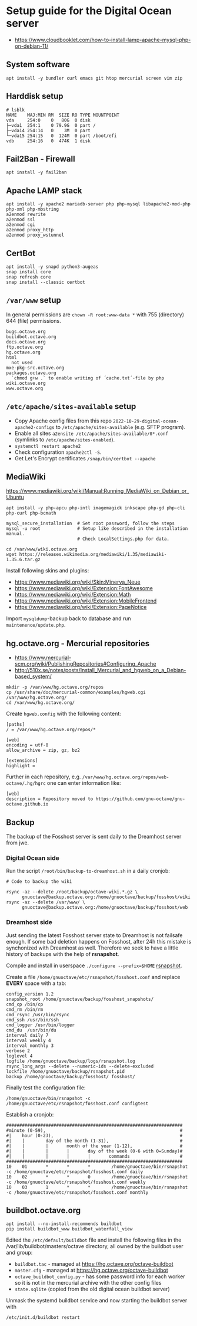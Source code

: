 # Setup guide for the Digital Ocean server

- <https://www.cloudbooklet.com/how-to-install-lamp-apache-mysql-php-on-debian-11/>

## System software

```
apt install -y bundler curl emacs git htop mercurial screen vim zip
```

## Harddisk setup

```
# lsblk 
NAME    MAJ:MIN RM  SIZE RO TYPE MOUNTPOINT
vda     254:0    0   80G  0 disk 
├─vda1  254:1    0 79.9G  0 part /
├─vda14 254:14   0    3M  0 part 
└─vda15 254:15   0  124M  0 part /boot/efi
vdb     254:16   0  474K  1 disk 
```

## Fail2Ban - Firewall

```
apt install -y fail2ban

```

## Apache LAMP stack

```
apt install -y apache2 mariadb-server php php-mysql libapache2-mod-php php-xml php-mbstring
a2enmod rewrite
a2enmod ssl
a2enmod cgi
a2enmod proxy_http
a2enmod proxy_wstunnel
```

## CertBot

```
apt install -y snapd python3-augeas
snap install core
snap refresh core
snap install --classic certbot
```

## `/var/www` setup

In general permissions are `chown -R root:www-data *` with 755 (directory) 644 (file) permissions.

```
bugs.octave.org
buildbot.octave.org
docs.octave.org
ftp.octave.org
hg.octave.org
html
  not used
mxe-pkg-src.octave.org
packages.octave.org
  `chmod g+w .` to enable writing of ´cache.txt´-file by php
wiki.octave.org
www.octave.org
```

## `/etc/apache/sites-available` setup

- Copy Apache config files from this repo `2022-10-29-digital-ocean-apache2-configs` to `/etc/apache/sites-available` (e.g. SFTP program).
- Enable all sites `a2ensite /etc/apache/sites-available/0*.conf` (symlinks to `/etc/apache/sites-enabled`).
- `systemctl restart apache2`
- Check configuration `apache2ctl -S`.
- Get Let's Encrypt certificates `/snap/bin/certbot --apache`

## MediaWiki

<https://www.mediawiki.org/wiki/Manual:Running_MediaWiki_on_Debian_or_Ubuntu>

```
apt install -y php-apcu php-intl imagemagick inkscape php-gd php-cli php-curl php-bcmath

mysql_secure_installation  # Set root password, follow the steps
mysql -u root              # Setup like described in the installation manual.
                           # Check LocalSettings.php for data.

cd /var/www/wiki.octave.org
wget https://releases.wikimedia.org/mediawiki/1.35/mediawiki-1.35.6.tar.gz
```
Install following skins and plugins:
- https://www.mediawiki.org/wiki/Skin:Minerva_Neue
- https://www.mediawiki.org/wiki/Extension:FontAwesome
- https://www.mediawiki.org/wiki/Extension:Math
- https://www.mediawiki.org/wiki/Extension:MobileFrontend
- https://www.mediawiki.org/wiki/Extension:PageNotice

Import `mysqldump`-backup back to database and run `maintenence/update.php`.

## hg.octave.org - Mercurial repositories

- <https://www.mercurial-scm.org/wiki/PublishingRepositories#Configuring_Apache>
- <http://510x.se/notes/posts/Install_Mercurial_and_hgweb_on_a_Debian-based_system/>

```
mkdir -p /var/www/hg.octave.org/repos
cp /usr/share/doc/mercurial-common/examples/hgweb.cgi /var/www/hg.octave.org/
cd /var/www/hg.octave.org/
```
Create `hgweb.config` with the following content:
```
[paths]
/ = /var/www/hg.octave.org/repos/*

[web]
encoding = utf-8
allow_archive = zip, gz, bz2

[extensions]
highlight =
```
Further in each repository, e.g. `/var/www/hg.octave.org/repos/web-octave/.hg/hgrc` one can enter information like:
```
[web]
description = Repository moved to https://github.com/gnu-octave/gnu-octave.github.io
```

## Backup

The backup of the Fosshost server is sent daily to the Dreamhost server from jwe.

### Digital Ocean side

Run the script `/root/bin/backup-to-dreamhost.sh` in a daily cronjob:

```
# Code to backup the wiki

rsync -az --delete /root/backup/octave-wiki.*.gz \
      gnuoctave@backup.octave.org:/home/gnuoctave/backup/fosshost/wiki
rsync -az --delete /var/www/ \
      gnuoctave@backup.octave.org:/home/gnuoctave/backup/fosshost/web
```

### Dreamhost side

Just sending the latest Fosshost server state to Dreamhost is not failsafe enough.
If some bad deletion happens on Fosshost,
after 24h this mistake is synchonized with Dreamhost as well.
Therefore we seek to have a little history of backups with the help of **rsnapshot**.

Compile and install in userspace `./configure --prefix=$HOME`
[rsnapshot](https://github.com/rsnapshot/rsnapshot/blob/master/INSTALL.md).

Create a file `/home/gnuoctave/etc/rsnapshot/fosshost.conf`
and replace **EVERY** space with a tab:
```
config_version 1.2
snapshot_root /home/gnuoctave/backup/fosshost_snapshots/
cmd_cp /bin/cp
cmd_rm /bin/rm
cmd_rsync /usr/bin/rsync
cmd_ssh /usr/bin/ssh
cmd_logger /usr/bin/logger
cmd_du  /usr/bin/du
interval daily 7
interval weekly 4
interval monthly 3
verbose 2
loglevel 4
logfile /home/gnuoctave/backup/logs/rsnapshot.log
rsync_long_args --delete --numeric-ids --delete-excluded
lockfile /home/gnuoctave/backup/rsnapshot.pid
backup /home/gnuoctave/backup/fosshost/ fosshost/
```
Finally test the configuration file:
```
/home/gnuoctave/bin/rsnapshot -c /home/gnuoctave/etc/rsnapshot/fosshost.conf configtest
```
Establish a cronjob:
```
###################################################################
#minute (0-59),                                                   #
#|    hour (0-23),                                                #
#|    |        day of the month (1-31),                           #
#|    |        |       month of the year (1-12),                  #
#|    |        |       |       day of the week (0-6 with 0=Sunday)#
#|    |        |       |       |       commands                   #
###################################################################
10    01       *       *       *        /home/gnuoctave/bin/rsnapshot -c /home/gnuoctave/etc/rsnapshot/fosshost.conf daily
10    02       *       *       0        /home/gnuoctave/bin/rsnapshot -c /home/gnuoctave/etc/rsnapshot/fosshost.conf weekly
10    03       1       *       *        /home/gnuoctave/bin/rsnapshot -c /home/gnuoctave/etc/rsnapshot/fosshost.conf monthly
```

## buildbot.octave.org

```
apt install --no-install-recommends buildbot
pip install buildbot_www buildbot_waterfall_view
```

Edited the `/etc/default/buildbot` file and install the following files in the /var/lib/buildbot/masters/octave directory, all owned by the buildbot user and group:
- `buildbot.tac` - managed at https://hg.octave.org/octave-buildbot
- `master.cfg` - managed at https://hg.octave.org/octave-buildbot
- `octave_buildbot_config.py` - has some password info for each worker so it is not in the mercurial archive with the other config files
- `state.sqlite` (copied from the old digital ocean buildbot server)

Unmask the systemd buildbot service and now starting the buildbot server with
```
/etc/init.d/buildbot restart
```
